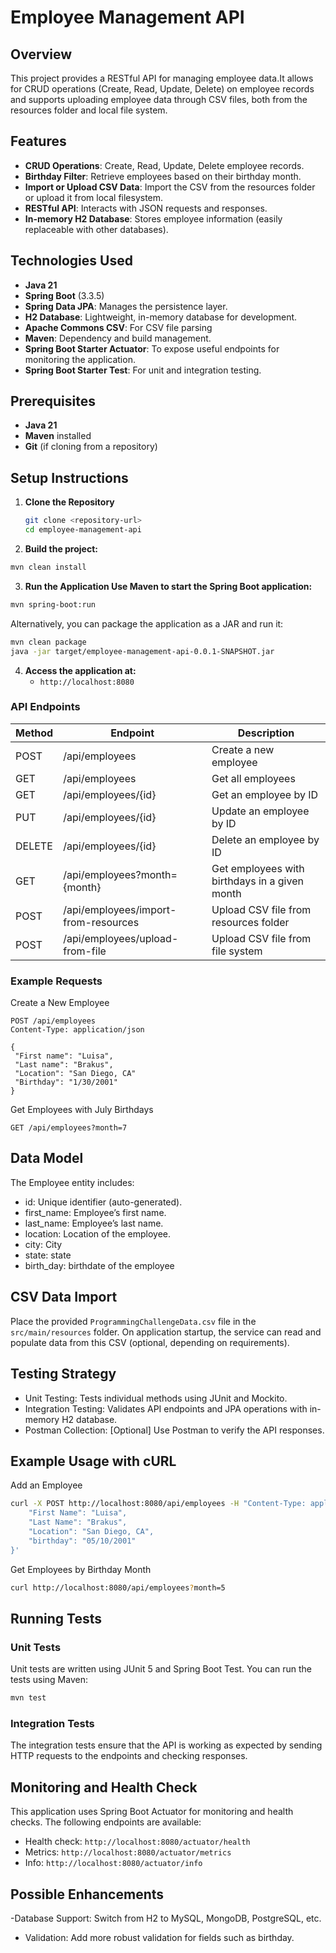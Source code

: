 # Employee Management API

## Overview
This project provides a RESTful API for managing employee data.It allows for CRUD operations (Create, Read, Update, Delete) on employee records and  supports uploading employee data through CSV files, both from the resources folder and local file system.

## Features
- **CRUD Operations**: Create, Read, Update, Delete employee records.
- **Birthday Filter**: Retrieve employees based on their birthday month.
- **Import or Upload CSV Data**: Import the CSV from the resources folder or upload it from local filesystem.
- **RESTful API**: Interacts with JSON requests and responses.
- **In-memory H2 Database**: Stores employee information (easily replaceable with other databases).

## Technologies Used
- **Java 21**
- **Spring Boot** (3.3.5)
- **Spring Data JPA**: Manages the persistence layer.
- **H2 Database**: Lightweight, in-memory database for development.
- **Apache Commons CSV**: For CSV file parsing
- **Maven**: Dependency and build management.
-  **Spring Boot Starter Actuator**: To expose useful endpoints for monitoring the application.
- **Spring Boot Starter Test**: For unit and integration testing.

## Prerequisites
- **Java 21**
- **Maven** installed
- **Git** (if cloning from a repository)

## Setup Instructions
1. **Clone the Repository**
   ```bash
   git clone <repository-url>
   cd employee-management-api
    ```
2. **Build the project:**
```bash
mvn clean install
```

3. **Run the Application Use Maven to start the Spring Boot application:**
```bash
mvn spring-boot:run
```

Alternatively, you can package the application as a JAR and run it:

 ```bash
mvn clean package
java -jar target/employee-management-api-0.0.1-SNAPSHOT.jar
```

4. **Access the application at:**
   - `http://localhost:8080`

### API Endpoints

| Method | Endpoint | Description |
|-----------------|-----------------|-----------------|
| POST | /api/employees | Create a new employee |
| GET | /api/employees | Get all employees |
| GET | /api/employees/{id} | Get an employee by ID |
| PUT | /api/employees/{id} | Update an employee by ID |
| DELETE | /api/employees/{id} | Delete an employee by ID |
| GET | /api/employees?month={month} | Get employees with birthdays in a given month |
| POST | /api/employees/import-from-resources | Upload CSV file from resources folder |
| POST | /api/employees/upload-from-file | Upload CSV file from file system |


### Example Requests

Create a New Employee

 ```http
POST /api/employees
Content-Type: application/json

{
  "First name": "Luisa",
  "Last name": "Brakus",
  "Location": "San Diego, CA"
  "Birthday": "1/30/2001"
}
 ```

Get Employees with July Birthdays

```http
GET /api/employees?month=7
 ```


## Data Model

The Employee entity includes:

- id: Unique identifier (auto-generated).
- first_name: Employee’s first name.
- last_name: Employee’s last name.
- location: Location of the employee.
- city: City
- state: state
- birth_day: birthdate of the employee

## CSV Data Import

Place the provided `ProgrammingChallengeData.csv` file in the `src/main/resources` folder. On application startup, the service can read and populate data from this CSV (optional, depending on requirements).

## Testing Strategy

- Unit Testing: Tests individual methods using JUnit and Mockito.
- Integration Testing: Validates API endpoints and JPA operations with in-memory H2 database.
- Postman Collection: [Optional] Use Postman to verify the API responses.


## Example Usage with cURL

Add an Employee

```bash
curl -X POST http://localhost:8080/api/employees -H "Content-Type: application/json" -d '{
    "First Name": "Luisa",
    "Last Name": "Brakus",
    "Location": "San Diego, CA",
    "birthday": "05/10/2001"
}'
```

Get Employees by Birthday Month

```bash
curl http://localhost:8080/api/employees?month=5
```

## Running Tests

### Unit Tests
Unit tests are written using JUnit 5 and Spring Boot Test. You can run the tests using Maven:
```bash
mvn test
```

### Integration Tests
The integration tests ensure that the API is working as expected by sending HTTP requests to the endpoints and checking responses.

## Monitoring and Health Check

This application uses Spring Boot Actuator for monitoring and health checks. The following endpoints are available:

- Health check: `http://localhost:8080/actuator/health`
- Metrics: `http://localhost:8080/actuator/metrics`
- Info: `http://localhost:8080/actuator/info`


## Possible Enhancements

-Database Support: Switch from H2 to MySQL, MongoDB, PostgreSQL, etc.
- Validation: Add more robust validation for fields such as birthday.
